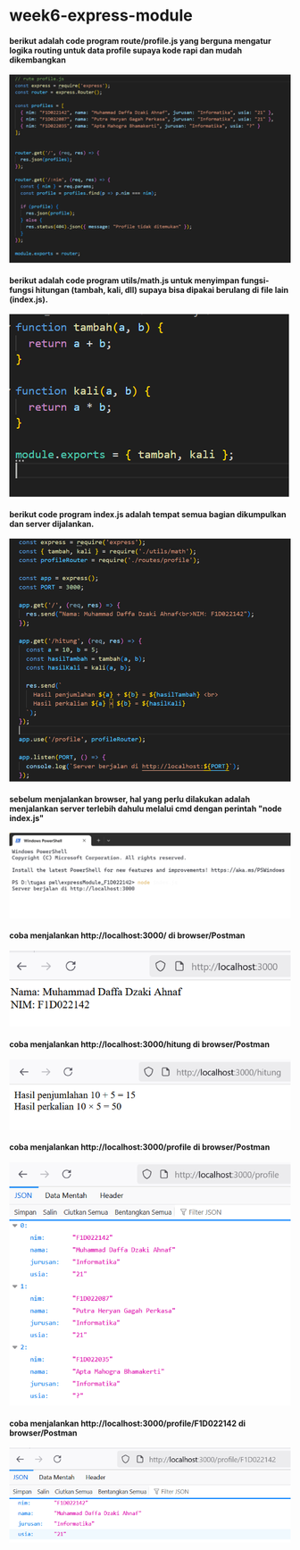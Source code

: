 # week6-express-module
####
#### berikut adalah code program route/profile.js yang berguna mengatur logika routing untuk data profile supaya kode rapi dan mudah dikembangkan
![Output Program](6.rute_profile.png)
####
#### berikut adalah code program utils/math.js untuk menyimpan fungsi-fungsi hitungan (tambah, kali, dll) supaya bisa dipakai berulang di file lain (index.js).
![Output Program](7.function_math.png)
####
#### berikut code program index.js adalah tempat semua bagian dikumpulkan dan server dijalankan.
![Output Program](8.index.png)
####
#### sebelum menjalankan browser, hal yang perlu dilakukan adalah menjalankan server terlebih dahulu melalui cmd dengan perintah "node index.js"
![Output Program](1.jalankan_server.png)
####
#### coba menjalankan http://localhost:3000/ di browser/Postman
![Output Program](2.tampilan_browser.png)
####
#### coba menjalankan http://localhost:3000/hitung di browser/Postman
![Output Program](3.tampilan_browser.png)
####
#### coba menjalankan http://localhost:3000/profile di browser/Postman
![Output Program](4.tampilan_browser.png)
####
#### coba menjalankan http://localhost:3000/profile/F1D022142 di browser/Postman
![Output Program](5.tampilan_browser.png)
